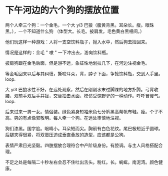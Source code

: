 # 下午河边的六个狗的摆放位置

两个人牵三个狗：一个金毛，一个大 yi3 巴狼（腹黄背黑。耳朵长。瘦。眼珠黑。），一个不知道什么狗 （体型大。长毛。披肩发。毛色黄白黑相间。）&#x20;

他们玩这样一种游戏：人将一支空饮料瓶子，抛入水中，然后狗去捡回来。

&#x20;情况是这样的：金毛 " 嗷 " 一下冲出去，游向饮料瓶。

&#x20;披肩狗跟在金毛后面，但是游不远，象征性地划拉几下，在河边注视金毛。

&#x20;等金毛回来以后与其纠缠，撕咬耳朵，背，脖子下面，争抢饮料瓶，交到人手里。loop.

大 yi3 巴狼水性不好，在远处观察，然后在刚刚水末过脚踝的地方扑腾。弓背收腰，双前手双后手并拢，交替拍击水面，模仿受惊野驴的一种动作。呼呼冒傻气。loop.

后来过来一男一女。情侣装。绿色紧身短袖米色七分裤黑高帮帆布鞋。瘦。个子不高。男的有点像郭敬明。每人牵一个狗。在远处审慎地注视。

狗们漆黑。国字脸。眼睛小。耳朵短而尖。胸前有白色花纹。尾巴极短近乎圆球。后腿夹得很紧，将双蛋压迫成垂直叠放的造型，应该都是公狗。

表情严肃目光坚毅。四肢摆放合理符合中产阶级身份。有腔调。与主人风格搭配合理。

不足之处是每隔二十秒左右会忍不住吐出舌头。粉红。长。蜿蜒。南泥湾。颜色健康。
